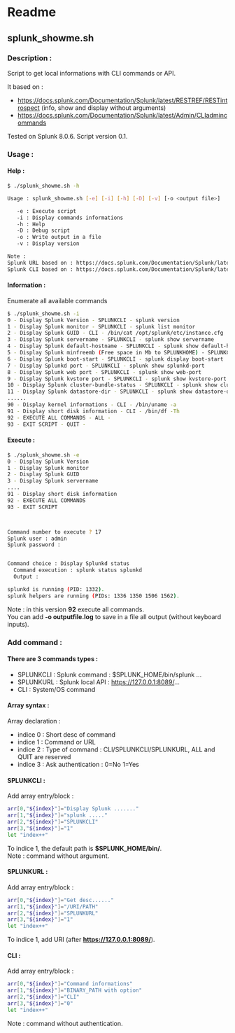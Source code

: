 # Readme

## splunk_showme.sh
### Description :
Script to get local informations with CLI commands or API.  

It based on :
- https://docs.splunk.com/Documentation/Splunk/latest/RESTREF/RESTintrospect (info, show and display without arguments)
- https://docs.splunk.com/Documentation/Splunk/latest/Admin/CLIadmincommands
  
Tested on Splunk 8.0.6.
Script version 0.1.  
  
### Usage :
#### Help :
```bash
$ ./splunk_showme.sh -h

Usage : splunk_showme.sh [-e] [-i] [-h] [-D] [-v] [-o <output file>]

   -e : Execute script
   -i : Display commands informations
   -h : Help
   -D : Debug script
   -o : Write output in a file
   -v : Display version

Note :
Splunk URL based on : https://docs.splunk.com/Documentation/Splunk/latest/RESTREF/RESTintrospect
Splunk CLI based on : https://docs.splunk.com/Documentation/Splunk/latest/Admin/CLIadmincommands (list, show and display without arg)
```
  
#### Information :
Enumerate all available commands
```bash
$ ./splunk_showme.sh -i
0 - Display Splunk Version - SPLUNKCLI - splunk version
1 - Display Splunk monitor - SPLUNKCLI - splunk list monitor
2 - Display Splunk GUID - CLI - /bin/cat /opt/splunk/etc/instance.cfg
3 - Display Splunk servername - SPLUNKCLI - splunk show servername
4 - Display Splunk default-hostname - SPLUNKCLI - splunk show default-hostname
5 - Display Splunk minfreemb (Free space in Mb to SPLUNKHOME) - SPLUNKCLI - splunk show minfreemb
6 - Display Splunk boot-start - SPLUNKCLI - splunk display boot-start
7 - Display Splunkd port - SPLUNKCLI - splunk show splunkd-port
8 - Display Splunk web port - SPLUNKCLI - splunk show web-port
9 - Display Splunk kvstore port - SPLUNKCLI - splunk show kvstore-port
10 - Display Splunk cluster-bundle-status - SPLUNKCLI - splunk show cluster-bundle-status
11 - Display Splunk datastore-dir - SPLUNKCLI - splunk show datastore-dir
......
90 - Display kernel informations - CLI - /bin/uname -a
91 - Display short disk information - CLI - /bin/df -Th
92 - EXECUTE ALL COMMANDS - ALL - 
93 - EXIT SCRIPT - QUIT -
```


#### Execute :
```bash
$ ./splunk_showme.sh -e
0 - Display Splunk Version
1 - Display Splunk monitor
2 - Display Splunk GUID
3 - Display Splunk servername
....
91 - Display short disk information
92 - EXECUTE ALL COMMANDS
93 - EXIT SCRIPT



Command number to execute ? 17
Splunk user : admin
Splunk password : 


Command choice : Display Splunkd status
  Command execution : splunk status splunkd
  Output :

splunkd is running (PID: 1332).
splunk helpers are running (PIDs: 1336 1350 1506 1562).
```

Note : in this version **92** execute all commands.  
You can add **-o outputfile.log** to save in a file all output (without keyboard inputs).  


### Add command :

#### There are 3 commands types :
- SPLUNKCLI : Splunk command : $SPLUNK_HOME/bin/splunk ...
- SPLUNKURL : Splunk local API : https://127.0.0.1:8089/...
- CLI : System/OS command

#### Array syntax :
Array declaration :  
- indice 0 : Short desc of command
- indice 1 : Command or URL
- indice 2 : Type of command : CLI/SPLUNKCLI/SPLUNKURL, ALL and QUIT are reserved
- indice 3 : Ask authentication : 0=No 1=Yes

#### SPLUNKCLI :
Add array entry/block :
```bash
arr[0,"${index}"]="Display Splunk ......."
arr[1,"${index}"]="splunk ....."
arr[2,"${index}"]="SPLUNKCLI"
arr[3,"${index}"]="1"
let "index++"
```
To indice 1, the default path is **$SPLUNK_HOME/bin/**.  
Note : command without argument.  

#### SPLUNKURL :
Add array entry/block :
```bash
arr[0,"${index}"]="Get desc......"
arr[1,"${index}"]="/URI/PATH"
arr[2,"${index}"]="SPLUNKURL"
arr[3,"${index}"]="1"
let "index++"
```
To indice 1, add URI (after **https://127.0.0.1:8089/**).  

#### CLI :
Add array entry/block :
```bash
arr[0,"${index}"]="Command informations"
arr[1,"${index}"]="BINARY_PATH with option"
arr[2,"${index}"]="CLI"
arr[3,"${index}"]="0"
let "index++"
```
Note : command without authentication.  
